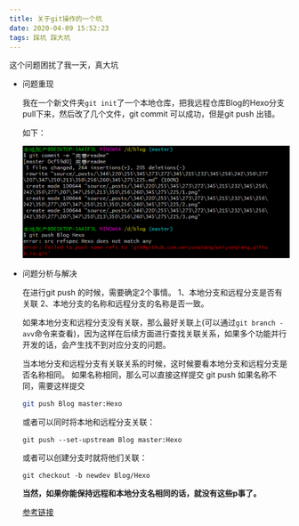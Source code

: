 ```yaml
---
title: 关于git操作的一个坑
date: 2020-04-09 15:52:23
tags: 踩坑 踩大坑
---
```


这个问题困扰了我一天，真大坑

<!--more-->

* 问题重现

  我在一个新文件夹`git init`了一个本地仓库，把我远程仓库Blog的Hexo分支pull下来，然后改了几个文件，git commit 可以成功，但是git push 出错。

  如下：

  ![问题](关于git操作的一个坑/问题.png)

- 问题分析与解决

  在进行git push 的时候，需要确定2个事情。
  1、本地分支和远程分支是否有关联
  2、本地分支的名称和远程分支的名称是否一致。

  如果本地分支和远程分支没有关联，那么最好关联上(可以通过`git branch -avv`命令来查看)，因为这样在后续方面进行查找关联关系，如果多个功能并行开发的话，会产生找不到对应分支的问题。

  当本地分支和远程分支有关联关系的时候，这时候要看本地分支和远程分支是否名称相同。
  如果名称相同，那么可以直接这样提交 git push 如果名称不同，需要这样提交

  ```bash
  git push Blog master:Hexo
  ```

  或者可以同时将本地和远程分支关联：

  ```
  git push --set-upstream Blog master:Hexo
  ```

  或者可以创建分支时就将他们关联：

  ```
  git checkout -b newdev Blog/Hexo
  ```

  **当然，如果你能保持远程和本地分支名相同的话，就没有这些p事了。**

  

  [参考链接](https://blog.csdn.net/wild46cat/java/article/details/80148148)

  